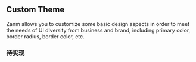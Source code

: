## Custom Theme

Zanm allows you to customize some basic design aspects in order to meet the needs of UI diversity from business and brand, including primary color, border radius, border color, etc.

### 待实现
<!-- ### Option 1. PostCSS Plugin
You can import the postcss source code in your own project, then use [postcss-theme-variables](https://www.npmjs.com/package/postcss-theme-variables) to replace the postcss variable.

```javascript
// import base style
import 'zanm/packages/zanm-css/src/base.less';

// import component style
import 'zanm/packages/zanm-css/src/button.less';
import 'zanm/packages/zanm-css/src/checkbox.less';
```

Then require the plugin in the postcss.config.js, and configure the variables according to project needs, you can view all the available variables in [profile](https://github.com/meitianyitan/zanm/blob/dev/packages/zanm-css/src/common/var.less).

```javascript
module.exports = {
  plugins: [
    require('postcss-easy-import')({
      extensions: ['pcss', 'css']
    }),
    require('postcss-theme-variables')({
      vars: {
        red: '#F60',
        gray: '#CCC',
        blue: '#03A9F4'
      },
      prefix: '$'
    }),
    require('precss')(),
    require('postcss-calc')(),
    require('autoprefixer')({
      browsers: ['Android >= 4.0', 'iOS >= 7']
    })
  ]
};
```

### Option 2. Local build
Zanm also support local build to custom themes.

```bash
# Clone the repository
git clone https://github.com/meitianyitan/zanm.git
cd packages/zanm-css
```

In the local zanm-css repository, modify the variables in src/common/var.less, then execute the following build command to generate the style file.
```bash
npm run build
``` -->
